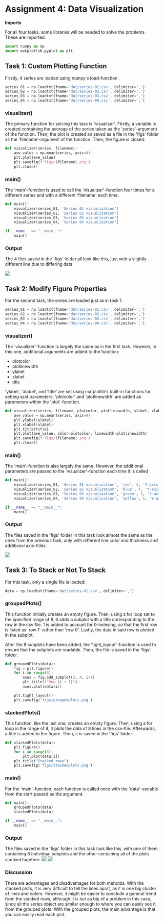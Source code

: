 # Assignment 4: Data Visualization

**Imports**

For all four tasks, some libraries will be needed to solve the problems. These are imported:

```python
import numpy as np
import matplotlib.pyplot as plt
```



## Task 1: Custom Plotting Function
Firstly, 4 series are loaded using numpy's load-function:
```python
series_01 = np.loadtxt(fname='dat/series-01.csv', delimiter=',')
series_02 = np.loadtxt(fname='dat/series-02.csv', delimiter=',')
series_03 = np.loadtxt(fname='dat/series-03.csv', delimiter=',')
series_04 = np.loadtxt(fname='dat/series-04.csv', delimiter=',')
```
### visualizer()
The primary function for solving this task is 'visualizer'. Firstly, a variable is created containing the average of the series taken as the 'series'-argument of the function. Then, the plot is created an saved as a file in the 'figs' folder as the 'filename'-argument of the function. Then, the figure is closed.
```python
def visualizer(series, filename):
    ave_value = np.mean(series, axis=0)
    plt.plot(ave_value)
    plt.savefig(f'figs/{filename}.png')
    plt.close()
```
### main()
The 'main'-function is used to call the 'visualizer'-function four times for a different series and with a different 'filename' each time.
```python
def main():
    visualizer(series_01, 'Series 01 visualization')
    visualizer(series_02, 'Series 02 visualization')
    visualizer(series_03, 'Series 03 visualization')
    visualizer(series_04, 'Series 04 visualization')

if __name__ == "__main__":
    main()
```
### Output
The 4 files saved in the 'figs' folder all look like this, just with a slightly different line due to differing data.

<img src="figs/Series 01 visualization.png">


## Task 2: Modify Figure Properties
For the second task, the series are loaded just as in task 1:
```python
series_01 = np.loadtxt(fname='dat/series-01.csv', delimiter=',')
series_02 = np.loadtxt(fname='dat/series-02.csv', delimiter=',')
series_03 = np.loadtxt(fname='dat/series-03.csv', delimiter=',')
series_04 = np.loadtxt(fname='dat/series-04.csv', delimiter=',')
```
### visualizer()
The 'visualizer'-function is largely the same as in the first task. However, in this one, additional arguments are added to the function:
- plotcolor
- plotlinewidth
- ylabel
- xlabel
- title

'ylabel', 'xlabel', and 'title' are set using matplotlib's built-in functions for setting said parameters. 'plotcolor' and 'plotlinewidth' are added as parameters within the 'plot'-function.
```python
def visualizer(series, filename, plotcolor, plotlinewidth, ylabel, xlabel, title):
    ave_value = np.mean(series, axis=0)
    plt.ylabel(ylabel)
    plt.xlabel(xlabel)
    plt.title(title)
    plt.plot(ave_value, color=plotcolor, linewidth=plotlinewidth)
    plt.savefig(f'figs/{filename}.png')
    plt.close()
```
### main()
The 'main'-function is also largely the same. However, the additional parameters are passed to the 'visualizer'-function each time it is called
```python
def main():
    visualizer(series_01, 'Series 01 visualization', 'red', 3, 'Y-axis', 'X-axis', 'Series 01')
    visualizer(series_02, 'Series 02 visualization', 'blue', 4, 'Y-axis', 'X-axis', 'Series 02')
    visualizer(series_03, 'Series 03 visualization', 'green', 5, 'Y-axis', 'X-axis', 'Series 03')
    visualizer(series_04, 'Series 04 visualization', 'yellow', 5, 'Y-axis', 'X-axis', 'Series 04')

if __name__ == "__main__":
    main()
```
### Output
The files saved in the 'figs' folder in this task look almost the same as the ones from the previous task, only with different line color and thickness and additional axis-titles.

<img src="figs/Series 01 visualization2.png">

## Task 3: To Stack or Not To Stack
For this task, only a single file is loaded:
```python
data = np.loadtxt(fname='dat/series-01.csv', delimiter=',')
```
### groupedPlots()
This function initially creates an empty figure. Then, using a for loop set to the specified range of 8, it adds a subplot with a title corresponding to the row in the csv file. 1 is added to account for 0-indexing, so that the first row is listed as 'row 1' rather than 'row 0'. Lastly, the data in said row is plotted in the subplot.

After the 8 subplots have been added, the 'tight_layout'-function is used to ensure that the subplots are readable. Then, the file is saved in the 'figs' folder.
```python
def groupedPlots(data):
    fig = plt.figure()
    for i in range(8):
        axes = fig.add_subplot(2, 4, i+1)
        plt.title(f"Row {i + 1}")
        axes.plot(data[i])

    plt.tight_layout()
    plt.savefig('figs/groupedplots.png')
```
### stackedPlots()
This function, like the last one, creates an empty figure. Then, using a for loop in the range of 8, it plots the data of 8 lines in the csv-file. Afterwards, a title is added to the figure. Then, it is saved in the 'figs' folder.
```python
def stackedPlots(data):
    plt.figure()
    for i in range(8):
        plt.plot(data[i])
    plt.title("Stacked rows")
    plt.savefig('figs/stackedplots.png')

```
### main()
For the 'main'-function, each function is called once with the 'data'-variable from the start passed as the argument.
```python
def main():
    groupedPlots(data)
    stackedPlots(data)

if __name__ == "__main__":
    main()
```
### Output
The files saved in the 'figs' folder in this task look like this, with one of them containing 8 individual subplots and the other containing all of the plots stacked together:
<img src="figs/groupedplots.png">
<img src="figs/stackedplots.png">

### Discussion
There are advantages and disadvantages for both mehotds. With the stacked plots, it is very difficult to tell the lines apart, as it is one big cluster of lines and colors. However, it might be easier to conclude a general trend from the stacked rows, although it is not as big of a problem in this case, since all the series object are similar enough to where you can easily see it from the grouped plots. With the grouped plots, the main advantage is that you can easily read each plot.
